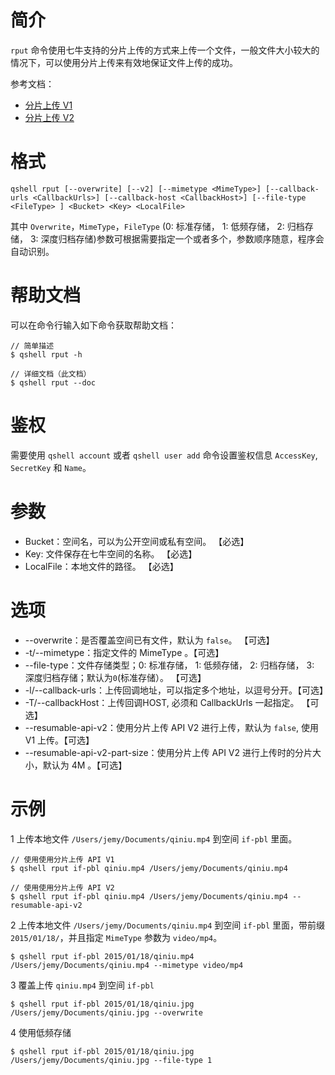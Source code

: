 # 简介
`rput` 命令使用七牛支持的分片上传的方式来上传一个文件，一般文件大小较大的情况下，可以使用分片上传来有效地保证文件上传的成功。

参考文档：
- [分片上传 V1](https://developer.qiniu.com/kodo/7443/shard-to-upload)
- [分片上传 V2](https://developer.qiniu.com/kodo/6364/multipartupload-interface)

# 格式
```
qshell rput [--overwrite] [--v2] [--mimetype <MimeType>] [--callback-urls <CallbackUrls>] [--callback-host <CallbackHost>] [--file-type <FileType> ] <Bucket> <Key> <LocalFile>
```

其中 `Overwrite`，`MimeType`，`FileType` (0: 标准存储， 1: 低频存储， 2: 归档存储， 3: 深度归档存储)参数可根据需要指定一个或者多个，参数顺序随意，程序会自动识别。

# 帮助文档
可以在命令行输入如下命令获取帮助文档：
```
// 简单描述
$ qshell rput -h 

// 详细文档（此文档）
$ qshell rput --doc
```

# 鉴权
需要使用 `qshell account` 或者 `qshell user add` 命令设置鉴权信息 `AccessKey`, `SecretKey` 和 `Name`。

# 参数
- Bucket：空间名，可以为公开空间或私有空间。 【必选】
- Key: 文件保存在七牛空间的名称。 【必选】
- LocalFile：本地文件的路径。 【必选】

# 选项
- --overwrite：是否覆盖空间已有文件，默认为 `false`。 【可选】
- -t/--mimetype：指定文件的 MimeType 。【可选】
- --file-type：文件存储类型；0: 标准存储， 1: 低频存储， 2: 归档存储， 3: 深度归档存储；默认为`0`(标准存储）。 【可选】
- -l/--callback-urls：上传回调地址，可以指定多个地址，以逗号分开。【可选】
- -T/--callbackHost：上传回调HOST, 必须和 CallbackUrls 一起指定。 【可选】
- --resumable-api-v2：使用分片上传 API V2 进行上传，默认为 `false`, 使用 V1 上传。【可选】
- --resumable-api-v2-part-size：使用分片上传 API V2 进行上传时的分片大小，默认为 4M 。【可选】

# 示例
1 上传本地文件 `/Users/jemy/Documents/qiniu.mp4` 到空间 `if-pbl` 里面。
```
// 使用使用分片上传 API V1
$ qshell rput if-pbl qiniu.mp4 /Users/jemy/Documents/qiniu.mp4

// 使用使用分片上传 API V2
$ qshell rput if-pbl qiniu.mp4 /Users/jemy/Documents/qiniu.mp4 --resumable-api-v2
```

2 上传本地文件 `/Users/jemy/Documents/qiniu.mp4` 到空间 `if-pbl` 里面，带前缀 `2015/01/18/`，并且指定 `MimeType` 参数为 `video/mp4`。
```
$ qshell rput if-pbl 2015/01/18/qiniu.mp4 /Users/jemy/Documents/qiniu.mp4 --mimetype video/mp4
```

3 覆盖上传 `qiniu.mp4` 到空间 `if-pbl`
```
$ qshell rput if-pbl 2015/01/18/qiniu.jpg /Users/jemy/Documents/qiniu.jpg --overwrite
```

4 使用低频存储
```
$ qshell rput if-pbl 2015/01/18/qiniu.jpg /Users/jemy/Documents/qiniu.jpg --file-type 1
```
